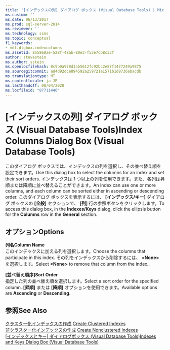 ```yaml
---
title: '[インデックスの列] ダイアログ ボックス (Visual Database Tools) | Microsoft Docs'
ms.custom: ''
ms.date: 06/13/2017
ms.prod: sql-server-2014
ms.reviewer: ''
ms.technology: ssms
ms.topic: conceptual
f1_keywords:
- vdt.dlgbox.indexcolumns
ms.assetid: 855860ae-528f-48ab-80e3-f53e7cb8c33f
author: stevestein
ms.author: sstein
ms.openlocfilehash: 8c9b0a978d3ab5612fc92bc2e87f1477249a9875
ms.sourcegitcommit: ad4d92dce894592a259721a1571b1d8736abacdb
ms.translationtype: MT
ms.contentlocale: ja-JP
ms.lasthandoff: 08/04/2020
ms.locfileid: "87711446"
---
```

# <a name="index-columns-dialog-box-visual-database-tools"></a><span data-ttu-id="d652e-102">[インデックスの列] ダイアログ ボックス (Visual Database Tools)</span><span class="sxs-lookup"><span data-stu-id="d652e-102">Index Columns Dialog Box (Visual Database Tools)</span></span>
  <span data-ttu-id="d652e-103">このダイアログ ボックスでは、インデックスの列を選択し、その並べ替え順を設定できます。</span><span class="sxs-lookup"><span data-stu-id="d652e-103">Use this dialog box to select the columns for an index and set their sort orders.</span></span> <span data-ttu-id="d652e-104">インデックスは 1 つ以上の列を使用できます。また、各列は昇順または降順に並べ替えることができます。</span><span class="sxs-lookup"><span data-stu-id="d652e-104">An index can use one or more columns, and each column can be sorted either in ascending or descending order.</span></span> <span data-ttu-id="d652e-105">このダイアログ ボックスを表示するには、 **[インデックス/キー]** ダイアログ ボックスの **[全般]** セクションで、 **[列]** 行の参照ボタンをクリックします。</span><span class="sxs-lookup"><span data-stu-id="d652e-105">To access this dialog box, in the **Indexes/Keys** dialog, click the ellipsis button for the **Columns** row in the **General** section.</span></span>  
  
## <a name="options"></a><span data-ttu-id="d652e-106">オプション</span><span class="sxs-lookup"><span data-stu-id="d652e-106">Options</span></span>  
 <span data-ttu-id="d652e-107">**列名**</span><span class="sxs-lookup"><span data-stu-id="d652e-107">**Column Name**</span></span>  
 <span data-ttu-id="d652e-108">このインデックスに加える列を選択します。</span><span class="sxs-lookup"><span data-stu-id="d652e-108">Choose the columns that participate in this index.</span></span> <span data-ttu-id="d652e-109">その列をインデックスから削除するには、 **\<None>** を選択します。</span><span class="sxs-lookup"><span data-stu-id="d652e-109">Select **\<None>** to remove that column from the index..</span></span>  
  
 <span data-ttu-id="d652e-110">**[並べ替え順序]**</span><span class="sxs-lookup"><span data-stu-id="d652e-110">**Sort Order**</span></span>  
 <span data-ttu-id="d652e-111">指定した列の並べ替え順を選択します。</span><span class="sxs-lookup"><span data-stu-id="d652e-111">Select a sort order for the specified column.</span></span> <span data-ttu-id="d652e-112">**[昇順]** または **[降順]** オプションを使用できます。</span><span class="sxs-lookup"><span data-stu-id="d652e-112">Available options are **Ascending** or **Descending**.</span></span>  
  
## <a name="see-also"></a><span data-ttu-id="d652e-113">参照</span><span class="sxs-lookup"><span data-stu-id="d652e-113">See Also</span></span>  
 <span data-ttu-id="d652e-114">[クラスター化インデックスの作成](../../relational-databases/indexes/create-clustered-indexes.md) </span><span class="sxs-lookup"><span data-stu-id="d652e-114">[Create Clustered Indexes](../../relational-databases/indexes/create-clustered-indexes.md) </span></span>  
 <span data-ttu-id="d652e-115">[非クラスター化インデックスの作成](../../relational-databases/indexes/create-nonclustered-indexes.md) </span><span class="sxs-lookup"><span data-stu-id="d652e-115">[Create Nonclustered Indexes](../../relational-databases/indexes/create-nonclustered-indexes.md) </span></span>  
 <span data-ttu-id="d652e-116">[[インデックスとキー] ダイアログボックス &#40;Visual Database Tools&#41;](visual-database-tools.md)</span><span class="sxs-lookup"><span data-stu-id="d652e-116">[Indexes and Keys Dialog Box &#40;Visual Database Tools&#41;](visual-database-tools.md)</span></span>  
  
  
